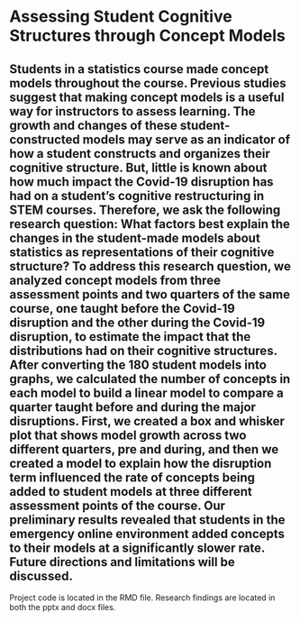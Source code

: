# Assessing Student Cognitive Structures through Concept Models 
## Students in a statistics course made concept models throughout the course. Previous studies suggest that making concept models is a useful way for instructors to assess learning. The growth and changes of these student-constructed models may serve as an indicator of how a student constructs and organizes their cognitive structure. But, little is known about how much impact the Covid-19 disruption has had on a student’s cognitive restructuring in STEM courses. Therefore, we ask the following research question: What factors best explain the changes in the student-made models about statistics as representations of their cognitive structure? To address this research question, we analyzed concept models from three assessment points and two quarters of the same course, one taught before the Covid-19 disruption and the other during the Covid-19 disruption, to estimate the impact that the distributions had on their cognitive structures. After converting the 180 student models into graphs, we calculated the number of concepts in each model to build a linear model to compare a quarter taught before and during the major disruptions. First, we created a box and whisker plot that shows model growth across two different quarters, pre and during, and then we created a model to explain how the disruption term influenced the rate of concepts being added to student models at three different assessment points of the course. Our preliminary results revealed that students in the emergency online environment added concepts to their models at a significantly slower rate. Future directions and limitations will be discussed. 
Project code is located in the RMD file. 
Research findings are located in both the pptx and docx files. 
